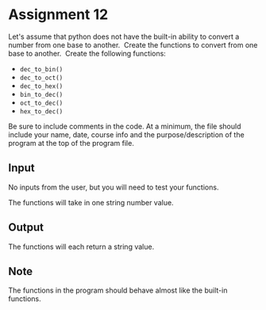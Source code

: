 # Assignment 12

Let's assume that python does not have the built-in ability to convert a number from one base to another.  Create the functions to convert from one base to another.  Create the following functions:

-   `dec_to_bin()`
-   `dec_to_oct()`
-   `dec_to_hex()`
-   `bin_to_dec()`
-   `oct_to_dec()`
-   `hex_to_dec()`

Be sure to include comments in the code. At a minimum, the file should include your name, date, course info and the purpose/description of the program at the top of the program file.

## Input

No inputs from the user, but you will need to test your functions.

The functions will take in one string number value.

## Output

The functions will each return a string value.

## Note

The functions in the program should behave almost like the built-in functions.

